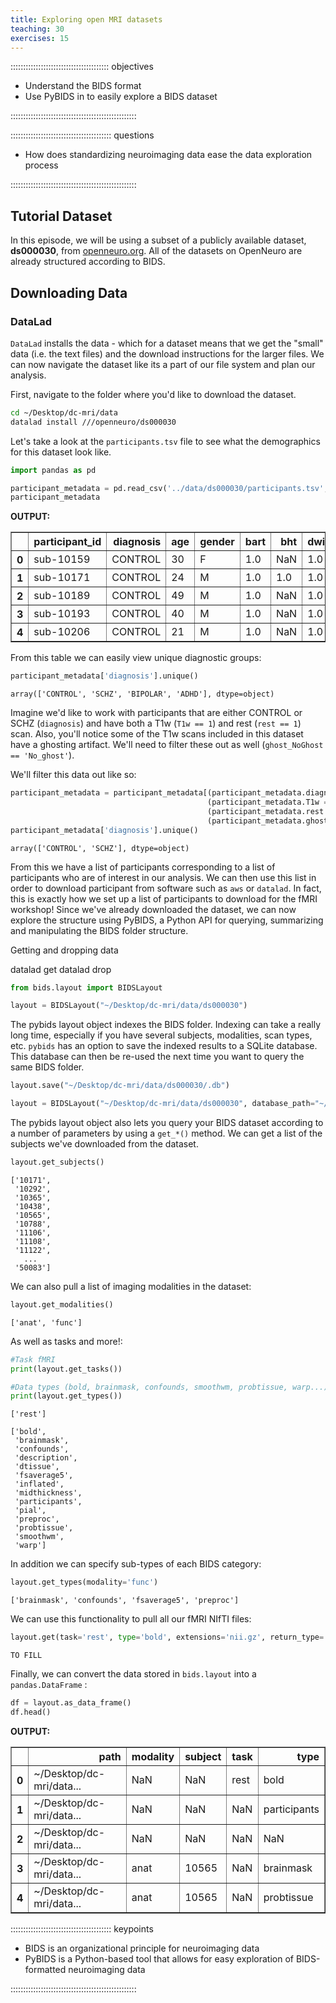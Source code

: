 ```yaml
---
title: Exploring open MRI datasets
teaching: 30
exercises: 15
---
```


::::::::::::::::::::::::::::::::::::::: objectives

- Understand the BIDS format
- Use PyBIDS in to easily explore a BIDS dataset

::::::::::::::::::::::::::::::::::::::::::::::::::

:::::::::::::::::::::::::::::::::::::::: questions

- How does standardizing neuroimaging data ease the data exploration process

::::::::::::::::::::::::::::::::::::::::::::::::::



## Tutorial Dataset

In this episode, we will be using a subset of a publicly available dataset, **ds000030**, from [openneuro.org](https://openneuro.org/datasets/ds000030). All of the datasets on OpenNeuro are already structured according to BIDS.

## Downloading Data

### DataLad

`DataLad` installs the data - which for a dataset means that we get the "small" data (i.e. the text files) and the download instructions for the larger files.
We can now navigate the dataset like its a part of our file system and plan our analysis.

First, navigate to the folder where you'd like to download the dataset.

```bash
cd ~/Desktop/dc-mri/data
datalad install ///openneuro/ds000030
```

Let's take a look at the `participants.tsv` file to see what the demographics for this dataset look like.

```python
import pandas as pd

participant_metadata = pd.read_csv('../data/ds000030/participants.tsv', sep='\t')
participant_metadata
```

**OUTPUT:**

<table border="1" class="dataframe">  <thead>   <tr style="text-align: right;">   <th></th>   <th>participant_id</th>   <th>diagnosis</th>   <th>age</th>   <th>gender</th>   <th>bart</th>   <th>bht</th>   <th>dwi</th>   <th>pamenc</th>   <th>pamret</th>   <th>rest</th>   <th>scap</th>   <th>stopsignal</th>   <th>T1w</th>   <th>taskswitch</th>   <th>ScannerSerialNumber</th>   <th>ghost_NoGhost</th>   </tr>  </thead>  <tbody>   <tr>   <th>0</th>   <td>sub-10159</td>   <td>CONTROL</td>   <td>30</td>   <td>F</td>   <td>1.0</td>   <td>NaN</td>   <td>1.0</td>   <td>NaN</td>   <td>NaN</td>   <td>1.0</td>   <td>1.0</td>   <td>1.0</td>   <td>1.0</td>   <td>1.0</td>   <td>35343.0</td>   <td>No_ghost</td>   </tr>   <tr>   <th>1</th>   <td>sub-10171</td>   <td>CONTROL</td>   <td>24</td>   <td>M</td>   <td>1.0</td>   <td>1.0</td>   <td>1.0</td>   <td>NaN</td>   <td>NaN</td>   <td>1.0</td>   <td>1.0</td>   <td>1.0</td>   <td>1.0</td>   <td>1.0</td>   <td>35343.0</td>   <td>No_ghost</td>   </tr>   <tr>   <th>2</th>   <td>sub-10189</td>   <td>CONTROL</td>   <td>49</td>   <td>M</td>   <td>1.0</td>   <td>NaN</td>   <td>1.0</td>   <td>NaN</td>   <td>NaN</td>   <td>1.0</td>   <td>1.0</td>   <td>1.0</td>   <td>1.0</td>   <td>1.0</td>   <td>35343.0</td>   <td>No_ghost</td>   </tr>   <tr>   <th>3</th>   <td>sub-10193</td>   <td>CONTROL</td>   <td>40</td>   <td>M</td>   <td>1.0</td>   <td>NaN</td>   <td>1.0</td>   <td>NaN</td>   <td>NaN</td>   <td>NaN</td>   <td>NaN</td>   <td>NaN</td>   <td>1.0</td>   <td>NaN</td>   <td>35343.0</td>   <td>No_ghost</td>   </tr>   <tr>   <th>4</th>   <td>sub-10206</td>   <td>CONTROL</td>   <td>21</td>   <td>M</td>   <td>1.0</td>   <td>NaN</td>   <td>1.0</td>   <td>NaN</td>   <td>NaN</td>   <td>1.0</td>   <td>1.0</td>   <td>1.0</td>   <td>1.0</td>   <td>1.0</td>   <td>35343.0</td>   <td>No_ghost</td>   </tr>  </tbody></table>

From this table we can easily view unique diagnostic groups:

```python
participant_metadata['diagnosis'].unique()
```

```output
array(['CONTROL', 'SCHZ', 'BIPOLAR', 'ADHD'], dtype=object)
```

Imagine we'd like to work with participants that are either CONTROL or SCHZ (`diagnosis`) and have both a T1w (`T1w == 1`) and rest (`rest == 1`) scan. Also, you'll notice some of the T1w scans included in this dataset have a ghosting artifact. We'll need to filter these out as well (`ghost_NoGhost == 'No_ghost'`).

We'll filter this data out like so:

```python
participant_metadata = participant_metadata[(participant_metadata.diagnosis.isin(['CONTROL', 'SCHZ'])) &
                                            (participant_metadata.T1w == 1) &
                                            (participant_metadata.rest == 1) &
                                            (participant_metadata.ghost_NoGhost == 'No_ghost')]
participant_metadata['diagnosis'].unique()
```

```output
array(['CONTROL', 'SCHZ'], dtype=object)
```

From this we have a list of participants corresponding to a list of participants who are of interest in our analysis.
We can then use this list in order to download participant from software such as `aws` or `datalad`.
In fact, this is exactly how we set up a list of participants to download for the fMRI workshop!
Since we've already downloaded the dataset, we can now explore the structure using PyBIDS, a Python API for querying, summarizing and manipulating the BIDS folder structure.

Getting and dropping data

datalad get
datalad drop

```python
from bids.layout import BIDSLayout

layout = BIDSLayout("~/Desktop/dc-mri/data/ds000030")
```

The pybids layout object indexes the BIDS folder.
Indexing can take a really long time, especially if you have several subjects, modalities, scan types, etc.
`pybids` has an option to save the indexed results to a SQLite database.
This database can then be re-used the next time you want to query the same BIDS folder.

```python
layout.save("~/Desktop/dc-mri/data/ds000030/.db")

layout = BIDSLayout("~/Desktop/dc-mri/data/ds000030", database_path="~/Desktop/dc-mri/data/ds000030/.db")
```

The pybids layout object also lets you query your BIDS dataset according to a number of parameters by using a `get_*()` method.
We can get a list of the subjects we've downloaded from the dataset.

```python
layout.get_subjects()
```

```output
['10171',
 '10292',
 '10365',
 '10438',
 '10565',
 '10788',
 '11106',
 '11108',
 '11122',
   ...
 '50083']
```

We can also pull a list of imaging modalities in the dataset:

```python
layout.get_modalities()
```

```output
['anat', 'func']
```

As well as tasks and more!:

```python
#Task fMRI
print(layout.get_tasks())

#Data types (bold, brainmask, confounds, smoothwm, probtissue, warp...)
print(layout.get_types())
```

```output
['rest']

['bold',
 'brainmask',
 'confounds',
 'description',
 'dtissue',
 'fsaverage5',
 'inflated',
 'midthickness',
 'participants',
 'pial',
 'preproc',
 'probtissue',
 'smoothwm',
 'warp']
```

In addition we can specify sub-types of each BIDS category:

```python
layout.get_types(modality='func')
```

```output
['brainmask', 'confounds', 'fsaverage5', 'preproc']
```

We can use this functionality to pull all our fMRI NIfTI files:

```python
layout.get(task='rest', type='bold', extensions='nii.gz', return_type='file')
```

```output
TO FILL
```

Finally, we can convert the data stored in `bids.layout` into a `pandas.DataFrame` :

```python
df = layout.as_data_frame()
df.head()
```

**OUTPUT:**

<table border="1" class="dataframe">  <thead>   <tr style="text-align: right;">   <th></th>   <th>path</th>   <th>modality</th>   <th>subject</th>   <th>task</th>   <th>type</th>   </tr>  </thead>  <tbody>   <tr>   <th>0</th>   <td>~/Desktop/dc-mri/data...</td>   <td>NaN</td>   <td>NaN</td>   <td>rest</td>   <td>bold</td>   </tr>   <tr>   <th>1</th>   <td>~/Desktop/dc-mri/data...</td>   <td>NaN</td>   <td>NaN</td>   <td>NaN</td>   <td>participants</td>   </tr>   <tr>   <th>2</th>   <td>~/Desktop/dc-mri/data...</td>   <td>NaN</td>   <td>NaN</td>   <td>NaN</td>   <td>NaN</td>   </tr>   <tr>   <th>3</th>   <td>~/Desktop/dc-mri/data...</td>   <td>anat</td>   <td>10565</td>   <td>NaN</td>   <td>brainmask</td>   </tr>   <tr>   <th>4</th>   <td>~/Desktop/dc-mri/data...</td>   <td>anat</td>   <td>10565</td>   <td>NaN</td>   <td>probtissue</td>   </tr>  </tbody></table>



:::::::::::::::::::::::::::::::::::::::: keypoints

- BIDS is an organizational principle for neuroimaging data
- PyBIDS is a Python-based tool that allows for easy exploration of BIDS-formatted neuroimaging data

::::::::::::::::::::::::::::::::::::::::::::::::::


